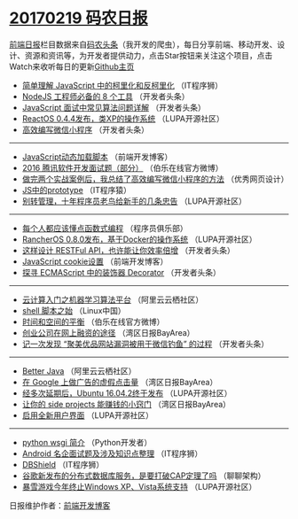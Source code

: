 # [20170219 码农日报](http://hao.caibaojian.com/date/2017/02/19)

[前端日报](http://caibaojian.com/c/news)栏目数据来自[码农头条](http://hao.caibaojian.com/)（我开发的爬虫），每日分享前端、移动开发、设计、资源和资讯等，为开发者提供动力，点击Star按钮来关注这个项目，点击Watch来收听每日的更新[Github主页](https://github.com/kujian/frontendDaily)
* [简单理解 JavaScript 中的柯里化和反柯里化](http://hao.caibaojian.com/26862.html) （IT程序狮）
* [NodeJS 工程师必备的 8 个工具](http://hao.caibaojian.com/26847.html) （开发者头条）
* [JavaScript 面试中常见算法问题详解](http://hao.caibaojian.com/26852.html) （开发者头条）
* [ReactOS 0.4.4发布，类XP的操作系统](http://hao.caibaojian.com/26833.html) （LUPA开源社区）
* [高效编写微信小程序](http://hao.caibaojian.com/26846.html) （开发者头条）

***
* [JavaScript动态加载脚本](http://hao.caibaojian.com/26866.html) （前端开发博客）
* [2016 腾讯软件开发面试题（部分）](http://hao.caibaojian.com/26871.html) （伯乐在线官方微博）
* [做完两个实战案例后，我总结了高效编写微信小程序的方法](http://hao.caibaojian.com/26870.html) （优秀网页设计）
* [JS中的prototype](http://hao.caibaojian.com/26856.html) （IT程序猿）
* [别转管理，十年程序员老鸟给新手的几条忠告](http://hao.caibaojian.com/26875.html) （LUPA开源社区）

***
* [每个人都应该懂点函数式编程](http://hao.caibaojian.com/26844.html) （程序员俱乐部）
* [RancherOS 0.8.0发布，基于Docker的操作系统](http://hao.caibaojian.com/26834.html) （LUPA开源社区）
* [这样设计 RESTFul API，也许能让你效率倍增](http://hao.caibaojian.com/26849.html) （开发者头条）
* [JavaScript cookie设置](http://hao.caibaojian.com/26867.html) （前端开发博客）
* [探寻 ECMAScript 中的装饰器 Decorator](http://hao.caibaojian.com/26881.html) （开发者头条）

***
* [云计算入门之机器学习算法平台](http://hao.caibaojian.com/26831.html) （阿里云云栖社区）
* [shell 脚本之始](http://hao.caibaojian.com/26824.html) （Linux中国）
* [时间和空间的平衡](http://hao.caibaojian.com/26872.html) （伯乐在线官方微博）
* [创业公司在网上融资的途径](http://hao.caibaojian.com/26815.html) （湾区日报BayArea）
* [记一次发现 “聚美优品网站漏洞被用于微信钓鱼” 的过程](http://hao.caibaojian.com/26850.html) （开发者头条）

***
* [Better Java](http://hao.caibaojian.com/26830.html) （阿里云云栖社区）
* [在 Google 上做广告的虚假点击量](http://hao.caibaojian.com/26823.html) （湾区日报BayArea）
* [经多次延期后，Ubuntu 16.04.2终于发布](http://hao.caibaojian.com/26835.html) （LUPA开源社区）
* [让你的 side projects 能赚钱的小窍门](http://hao.caibaojian.com/26814.html) （湾区日报BayArea）
* [启用全新用户界面](http://hao.caibaojian.com/26836.html) （LUPA开源社区）

***
* [python wsgi 简介](http://hao.caibaojian.com/26826.html) （Python开发者）
* [Android 名企面试题及涉及知识点整理](http://hao.caibaojian.com/26863.html) （IT程序狮）
* [DBShield](http://hao.caibaojian.com/26864.html) （IT程序狮）
* [谷歌新发布的分布式数据库服务，是要打破CAP定理了吗](http://hao.caibaojian.com/26828.html) （聊聊架构）
* [暴雪游戏今年终止Windows XP、Vista系统支持](http://hao.caibaojian.com/26839.html) （LUPA开源社区）

日报维护作者：[前端开发博客](http://caibaojian.com/) 